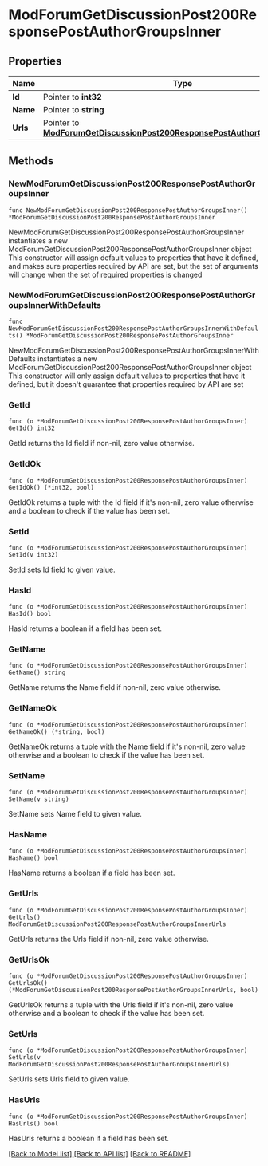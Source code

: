 # ModForumGetDiscussionPost200ResponsePostAuthorGroupsInner

## Properties

Name | Type | Description | Notes
------------ | ------------- | ------------- | -------------
**Id** | Pointer to **int32** | id | [optional] 
**Name** | Pointer to **string** | name | [optional] 
**Urls** | Pointer to [**ModForumGetDiscussionPost200ResponsePostAuthorGroupsInnerUrls**](ModForumGetDiscussionPost200ResponsePostAuthorGroupsInnerUrls.md) |  | [optional] 

## Methods

### NewModForumGetDiscussionPost200ResponsePostAuthorGroupsInner

`func NewModForumGetDiscussionPost200ResponsePostAuthorGroupsInner() *ModForumGetDiscussionPost200ResponsePostAuthorGroupsInner`

NewModForumGetDiscussionPost200ResponsePostAuthorGroupsInner instantiates a new ModForumGetDiscussionPost200ResponsePostAuthorGroupsInner object
This constructor will assign default values to properties that have it defined,
and makes sure properties required by API are set, but the set of arguments
will change when the set of required properties is changed

### NewModForumGetDiscussionPost200ResponsePostAuthorGroupsInnerWithDefaults

`func NewModForumGetDiscussionPost200ResponsePostAuthorGroupsInnerWithDefaults() *ModForumGetDiscussionPost200ResponsePostAuthorGroupsInner`

NewModForumGetDiscussionPost200ResponsePostAuthorGroupsInnerWithDefaults instantiates a new ModForumGetDiscussionPost200ResponsePostAuthorGroupsInner object
This constructor will only assign default values to properties that have it defined,
but it doesn't guarantee that properties required by API are set

### GetId

`func (o *ModForumGetDiscussionPost200ResponsePostAuthorGroupsInner) GetId() int32`

GetId returns the Id field if non-nil, zero value otherwise.

### GetIdOk

`func (o *ModForumGetDiscussionPost200ResponsePostAuthorGroupsInner) GetIdOk() (*int32, bool)`

GetIdOk returns a tuple with the Id field if it's non-nil, zero value otherwise
and a boolean to check if the value has been set.

### SetId

`func (o *ModForumGetDiscussionPost200ResponsePostAuthorGroupsInner) SetId(v int32)`

SetId sets Id field to given value.

### HasId

`func (o *ModForumGetDiscussionPost200ResponsePostAuthorGroupsInner) HasId() bool`

HasId returns a boolean if a field has been set.

### GetName

`func (o *ModForumGetDiscussionPost200ResponsePostAuthorGroupsInner) GetName() string`

GetName returns the Name field if non-nil, zero value otherwise.

### GetNameOk

`func (o *ModForumGetDiscussionPost200ResponsePostAuthorGroupsInner) GetNameOk() (*string, bool)`

GetNameOk returns a tuple with the Name field if it's non-nil, zero value otherwise
and a boolean to check if the value has been set.

### SetName

`func (o *ModForumGetDiscussionPost200ResponsePostAuthorGroupsInner) SetName(v string)`

SetName sets Name field to given value.

### HasName

`func (o *ModForumGetDiscussionPost200ResponsePostAuthorGroupsInner) HasName() bool`

HasName returns a boolean if a field has been set.

### GetUrls

`func (o *ModForumGetDiscussionPost200ResponsePostAuthorGroupsInner) GetUrls() ModForumGetDiscussionPost200ResponsePostAuthorGroupsInnerUrls`

GetUrls returns the Urls field if non-nil, zero value otherwise.

### GetUrlsOk

`func (o *ModForumGetDiscussionPost200ResponsePostAuthorGroupsInner) GetUrlsOk() (*ModForumGetDiscussionPost200ResponsePostAuthorGroupsInnerUrls, bool)`

GetUrlsOk returns a tuple with the Urls field if it's non-nil, zero value otherwise
and a boolean to check if the value has been set.

### SetUrls

`func (o *ModForumGetDiscussionPost200ResponsePostAuthorGroupsInner) SetUrls(v ModForumGetDiscussionPost200ResponsePostAuthorGroupsInnerUrls)`

SetUrls sets Urls field to given value.

### HasUrls

`func (o *ModForumGetDiscussionPost200ResponsePostAuthorGroupsInner) HasUrls() bool`

HasUrls returns a boolean if a field has been set.


[[Back to Model list]](../README.md#documentation-for-models) [[Back to API list]](../README.md#documentation-for-api-endpoints) [[Back to README]](../README.md)


